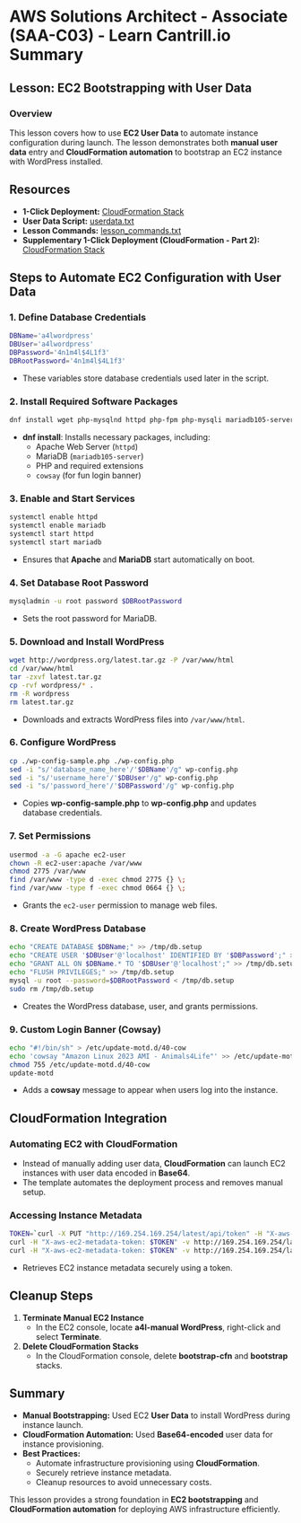 # AWS Solutions Architect - Associate (SAA-C03) - Learn Cantrill.io Summary

## Lesson: EC2 Bootstrapping with User Data

### Overview

This lesson covers how to use **EC2 User Data** to automate instance configuration during launch. The lesson demonstrates both **manual user data** entry and **CloudFormation automation** to bootstrap an EC2 instance with WordPress installed.

## Resources

- **1-Click Deployment:** [CloudFormation Stack](https://console.aws.amazon.com/cloudformation/home?region=us-east-1#/stacks/create/review?templateURL=https://learn-cantrill-labs.s3.amazonaws.com/awscoursedemos/0010-aws-associate-ec2-bootstrapping-with-userdata/A4L_VPC.yaml&stackName=BOOTSTRAP)
- **User Data Script:** [userdata.txt](https://learn-cantrill-labs.s3.amazonaws.com/awscoursedemos/0010-aws-associate-ec2-bootstrapping-with-userdata/userdata_AL2023.txt)
- **Lesson Commands:** [lesson_commands.txt](https://learn-cantrill-labs.s3.amazonaws.com/awscoursedemos/0010-aws-associate-ec2-bootstrapping-with-userdata/lesson_commands.txt)
- **Supplementary 1-Click Deployment (CloudFormation - Part 2):** [CloudFormation Stack](https://console.aws.amazon.com/cloudformation/home?region=us-east-1#/stacks/create/review?templateURL=https://learn-cantrill-labs.s3.amazonaws.com/awscoursedemos/0010-aws-associate-ec2-bootstrapping-with-userdata/A4L_VPC_PUBLICINSTANCE_AL2023.yaml&stackName=BOOTSTRAPCFN)

## Steps to Automate EC2 Configuration with User Data

### 1. Define Database Credentials

```bash
DBName='a4lwordpress'
DBUser='a4lwordpress'
DBPassword='4n1m4l$4L1f3'
DBRootPassword='4n1m4l$4L1f3'
```

- These variables store database credentials used later in the script.

### 2. Install Required Software Packages

```bash
dnf install wget php-mysqlnd httpd php-fpm php-mysqli mariadb105-server php-json php php-devel cowsay -y
```

- **dnf install**: Installs necessary packages, including:
  - Apache Web Server (`httpd`)
  - MariaDB (`mariadb105-server`)
  - PHP and required extensions
  - `cowsay` (for fun login banner)

### 3. Enable and Start Services

```bash
systemctl enable httpd
systemctl enable mariadb
systemctl start httpd
systemctl start mariadb
```

- Ensures that **Apache** and **MariaDB** start automatically on boot.

### 4. Set Database Root Password

```bash
mysqladmin -u root password $DBRootPassword
```

- Sets the root password for MariaDB.

### 5. Download and Install WordPress

```bash
wget http://wordpress.org/latest.tar.gz -P /var/www/html
cd /var/www/html
tar -zxvf latest.tar.gz
cp -rvf wordpress/* .
rm -R wordpress
rm latest.tar.gz
```

- Downloads and extracts WordPress files into `/var/www/html`.

### 6. Configure WordPress

```bash
cp ./wp-config-sample.php ./wp-config.php
sed -i "s/'database_name_here'/'$DBName'/g" wp-config.php
sed -i "s/'username_here'/'$DBUser'/g" wp-config.php
sed -i "s/'password_here'/'$DBPassword'/g" wp-config.php
```

- Copies **wp-config-sample.php** to **wp-config.php** and updates database credentials.

### 7. Set Permissions

```bash
usermod -a -G apache ec2-user
chown -R ec2-user:apache /var/www
chmod 2775 /var/www
find /var/www -type d -exec chmod 2775 {} \;
find /var/www -type f -exec chmod 0664 {} \;
```

- Grants the `ec2-user` permission to manage web files.

### 8. Create WordPress Database

```bash
echo "CREATE DATABASE $DBName;" >> /tmp/db.setup
echo "CREATE USER '$DBUser'@'localhost' IDENTIFIED BY '$DBPassword';" >> /tmp/db.setup
echo "GRANT ALL ON $DBName.* TO '$DBUser'@'localhost';" >> /tmp/db.setup
echo "FLUSH PRIVILEGES;" >> /tmp/db.setup
mysql -u root --password=$DBRootPassword < /tmp/db.setup
sudo rm /tmp/db.setup
```

- Creates the WordPress database, user, and grants permissions.

### 9. Custom Login Banner (Cowsay)

```bash
echo "#!/bin/sh" > /etc/update-motd.d/40-cow
echo 'cowsay "Amazon Linux 2023 AMI - Animals4Life"' >> /etc/update-motd.d/40-cow
chmod 755 /etc/update-motd.d/40-cow
update-motd
```

- Adds a **cowsay** message to appear when users log into the instance.

## CloudFormation Integration

### Automating EC2 with CloudFormation

- Instead of manually adding user data, **CloudFormation** can launch EC2 instances with user data encoded in **Base64**.
- The template automates the deployment process and removes manual setup.

### Accessing Instance Metadata

```bash
TOKEN=`curl -X PUT "http://169.254.169.254/latest/api/token" -H "X-aws-ec2-metadata-token-ttl-seconds: 21600"`
curl -H "X-aws-ec2-metadata-token: $TOKEN" -v http://169.254.169.254/latest/meta-data/
curl -H "X-aws-ec2-metadata-token: $TOKEN" -v http://169.254.169.254/latest/user-data/
```

- Retrieves EC2 instance metadata securely using a token.

## Cleanup Steps

1. **Terminate Manual EC2 Instance**
   - In the EC2 console, locate **a4l-manual WordPress**, right-click and select **Terminate**.
2. **Delete CloudFormation Stacks**
   - In the CloudFormation console, delete **bootstrap-cfn** and **bootstrap** stacks.

## Summary

- **Manual Bootstrapping:** Used EC2 **User Data** to install WordPress during instance launch.
- **CloudFormation Automation:** Used **Base64-encoded** user data for instance provisioning.
- **Best Practices:**
  - Automate infrastructure provisioning using **CloudFormation**.
  - Securely retrieve instance metadata.
  - Cleanup resources to avoid unnecessary costs.

This lesson provides a strong foundation in **EC2 bootstrapping** and **CloudFormation automation** for deploying AWS infrastructure efficiently.
